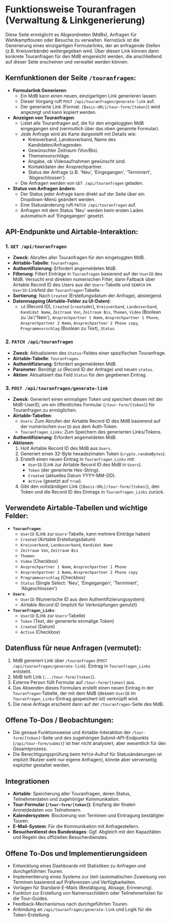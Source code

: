 # Funktionsweise Touranfragen (Verwaltung & Linkgenerierung)

Diese Seite ermöglicht es Abgeordneten (MdBs), Anfragen für Wahlkampftouren oder Besuche zu verwalten. Kernstück ist die Generierung eines einzigartigen Formularlinks, der an anfragende Stellen (z.B. Kreisverbände) weitergegeben wird. Über diesen Link können dann konkrete Touranfragen für den MdB eingereicht werden, die anschließend auf dieser Seite erscheinen und verwaltet werden können.

## Kernfunktionen der Seite `/touranfragen`:

- **Formularlink Generieren**:
    - Ein MdB kann einen neuen, einzigartigen Link generieren lassen.
    - Dieser Vorgang ruft `POST /api/touranfragen/generate-link` auf.
    - Der generierte Link (Format: `[Basis-URL]/tour-form/[token]`) wird angezeigt und kann kopiert werden.
- **Anzeigen von Touranfragen**:
    - Listet alle Touranfragen auf, die für den eingeloggten MdB eingegangen sind (vermutlich über das oben genannte Formular).
    - Jede Anfrage wird als Karte dargestellt mit Details wie:
        - Kreisverband, Landesverband, Name des Kandidaten/Anfragenden.
        - Gewünschter Zeitraum (Von/Bis).
        - Themenvorschläge.
        - Angabe, ob Videoaufnahmen gewünscht sind.
        - Kontaktdaten der Ansprechpartner.
        - Status der Anfrage (z.B. 'Neu', 'Eingegangen', 'Terminiert', 'Abgeschlossen').
    - Die Anfragen werden von `GET /api/touranfragen` geladen.
- **Status von Anfragen ändern**:
    - Der Status jeder Anfrage kann direkt auf der Seite über ein Dropdown-Menü geändert werden.
    - Eine Statusänderung ruft `PATCH /api/touranfragen` auf.
    - Anfragen mit dem Status 'Neu' werden beim ersten Laden automatisch auf 'Eingegangen' gesetzt.

## API-Endpunkte und Airtable-Interaktion:

### 1. `GET /api/touranfragen`
- **Zweck**: Abrufen aller Touranfragen für den eingeloggten MdB.
- **Airtable-Tabelle**: `Touranfragen`.
- **Authentifizierung**: Erfordert angemeldeten MdB.
- **Filterung**: Filtert Einträge in `Touranfragen` basierend auf der `UserID` des MdB. Versucht erst direkten numerischen Filter, dann Fallback über Airtable Record ID des Users aus der `Users`-Tabelle und `SEARCH` im `UserID`-Linkfeld der `Touranfragen`-Tabelle.
- **Sortierung**: Nach `Created` (Erstellungsdatum der Anfrage), absteigend.
- **Datenmapping (Airtable-Felder zu UI-Daten)**:
    - `id` (Record ID), `Created` (`createdAt`), `Kreisverband`, `Landesverband`, `Kandidat Name`, `Zeitraum Von`, `Zeitraum Bis`, `Themen`, `Video` (Boolean zu 'Ja'/'Nein'), `Ansprechpartner 1 Name`, `Ansprechpartner 1 Phone`, `Ansprechpartner 2 Name`, `Ansprechpartner 2 Phone copy`, `Programmvorschlag` (Boolean zu Text), `Status`.

### 2. `PATCH /api/touranfragen`
- **Zweck**: Aktualisieren des `Status`-Feldes einer spezifischen Touranfrage.
- **Airtable-Tabelle**: `Touranfragen`.
- **Authentifizierung**: Erfordert angemeldeten MdB.
- **Parameter**: Benötigt `id` (Record ID der Anfrage) und neuen `status`.
- **Aktion**: Aktualisiert das Feld `Status` für den gegebenen Eintrag.

### 3. `POST /api/touranfragen/generate-link`
- **Zweck**: Generiert einen einmaligen Token und speichert diesen mit der MdB-UserID, um ein öffentliches Formular (`/tour-form/[token]`) für Touranfragen zu ermöglichen.
- **Airtable-Tabellen**:
    - `Users`: Zum Abrufen der Airtable Record ID des MdB basierend auf der numerischen `UserID` aus dem Auth-Token.
    - `Touranfragen_Links`: Zum Speichern des generierten Links/Tokens.
- **Authentifizierung**: Erfordert angemeldeten MdB.
- **Aktionen**:
    1. Holt Airtable Record ID des MdB aus `Users`.
    2. Generiert einen 32-Byte hexadezimalen Token (`crypto.randomBytes`).
    3. Erstellt einen neuen Eintrag in `Touranfragen_Links` mit:
        - `UserID` (Link zur Airtable Record ID des MdB in `Users`).
        - `Token` (der generierte Hex-String).
        - `Created` (aktuelles Datum YYYY-MM-DD).
        - `Active` (gesetzt auf `true`).
    4. Gibt den vollständigen Link (`[Basis-URL]/tour-form/[token]`), den Token und die Record ID des Eintrags in `Touranfragen_Links` zurück.

## Verwendete Airtable-Tabellen und wichtige Felder:

- **`Touranfragen`**:
    - `UserID` (Link zur `Users`-Tabelle, kann mehrere Einträge haben)
    - `Created` (Airtable Erstellungsdatum)
    - `Kreisverband`, `Landesverband`, `Kandidat Name`
    - `Zeitraum Von`, `Zeitraum Bis`
    - `Themen`
    - `Video` (Checkbox)
    - `Ansprechpartner 1 Name`, `Ansprechpartner 1 Phone`
    - `Ansprechpartner 2 Name`, `Ansprechpartner 2 Phone copy`
    - `Programmvorschlag` (Checkbox)
    - `Status` (Single Select: 'Neu', 'Eingegangen', 'Terminiert', 'Abgeschlossen')
- **`Users`**:
    - `UserID` (Numerische ID aus dem Authentifizierungssystem)
    - *Airtable Record ID* (implizit für Verknüpfungen genutzt)
- **`Touranfragen_Links`**:
    - `UserID` (Link zur `Users`-Tabelle)
    - `Token` (Text, der generierte einmalige Token)
    - `Created` (Datum)
    - `Active` (Checkbox)

## Datenfluss für neue Anfragen (vermutet):
1. MdB generiert Link über `/touranfragen` (`POST /api/touranfragen/generate-link`). Eintrag in `Touranfragen_Links` entsteht.
2. MdB teilt Link (`.../tour-form/[token]`).
3. Externe Person füllt Formular auf `/tour-form/[token]` aus.
4. Das Absenden dieses Formulars erstellt einen neuen Eintrag in der `Touranfragen`-Tabelle, der mit dem MdB (dessen `UserID` im `Touranfragen_Links`-Eintrag gespeichert ist) verknüpft wird.
5. Die neue Anfrage erscheint dann auf der `/touranfragen`-Seite des MdB.

## Offene To-Dos / Beobachtungen:
- Die genaue Funktionsweise und Airtable-Interaktion der `/tour-form/[token]`-Seite und des zugehörigen Submit-API-Endpunkts (`/api/tour-form/submit`) ist hier nicht analysiert, aber wesentlich für den Gesamtprozess.
- Die Berechtigungsprüfung beim `PATCH`-Aufruf für Statusänderungen ist implizit (Nutzer sieht nur eigene Anfragen), könnte aber serverseitig expliziter gestaltet werden.

## Integrationen

- **Airtable**: Speicherung aller Touranfragen, deren Status, Teilnehmerdaten und zugehöriger Kommunikation.
- **Tour-Formular (`/tour-form/[token]`)**: Empfang der finalen Anmeldedaten von Teilnehmern.
- **Kalendersystem**: Blockierung von Terminen und Eintragung bestätigter Touren.
- **E-Mail-System**: Für die Kommunikation mit Anfragestellern.
- **Besucherdienst des Bundestages**: Ggf. Abgleich mit den Kapazitäten und Regeln des offiziellen Besucherdienstes.

## Offene To-Dos und Implementierungsideen

- Entwicklung eines Dashboards mit Statistiken zu Anfragen und durchgeführten Touren.
- Implementierung eines Systems zur (teil-)automatischen Zuweisung von Terminen basierend auf Präferenzen und Verfügbarkeiten.
- Vorlagen für Standard-E-Mails (Bestätigung, Absage, Erinnerung).
- Funktion zur Erstellung von Namensschildern oder Teilnehmerlisten für die Tour-Guides.
- Feedback-Mechanismus nach durchgeführten Touren.
- Anbindung an `/api/touranfragen/generate-link` und Logik für die Token-Erstellung. 